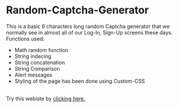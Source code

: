 # Random-Captcha-Generator

This is a basic 6 characters long random Captcha generator that we normally see in almost all of our Log-In, Sign-Up screens these days.
<br>
Functions used:
<ul>
  <li>Math random function</li>
  <li>String indecing</li>
  <li>String concatenation</li>
  <li>String Comparison</li>
  <li>Alert messages</li>
  <li>Styling of the page has been done using Custom-CSS</li>
</ul>
<br>
Try this webiste by <a href="https://mehulraj19.github.io/Random-Captcha-Generator/">clicking here.</a> 
